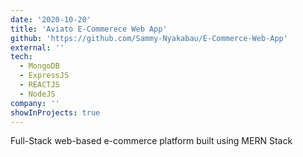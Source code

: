 ```yaml
---
date: '2020-10-20'
title: 'Aviato E-Commerece Web App'
github: 'https://github.com/Sammy-Nyakabau/E-Commerce-Web-App'
external: ''
tech:
  - MongoDB
  - ExpressJS
  - REACTJS
  - NodeJS
company: ''
showInProjects: true
---
```


Full-Stack web-based e-commerce platform built using MERN Stack 
